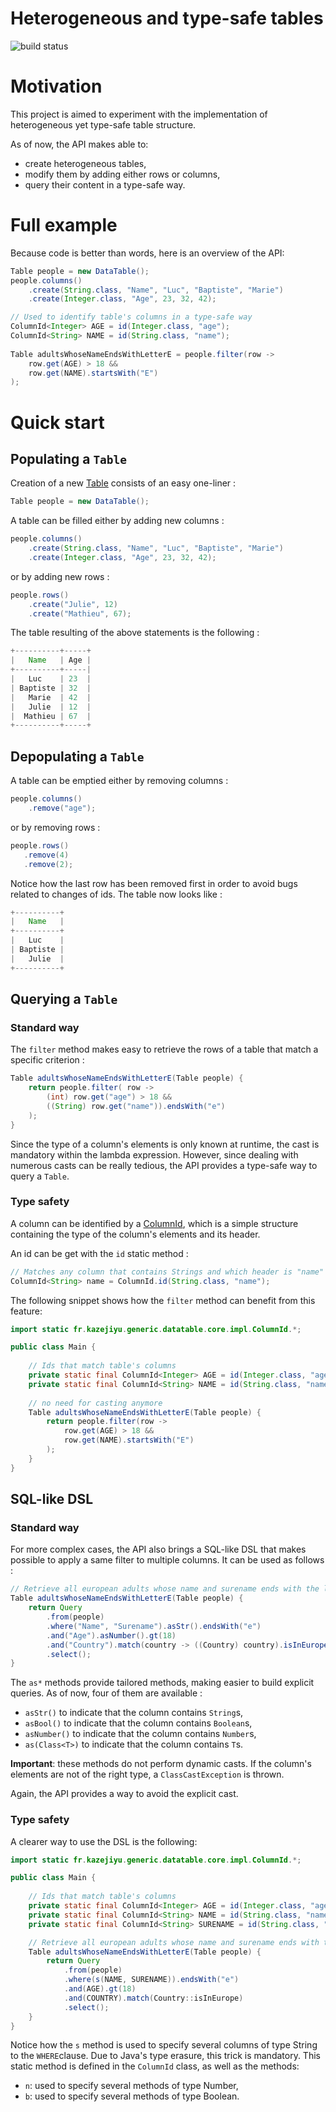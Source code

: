 # Heterogeneous and type-safe tables

![build status](https://travis-ci.org/KazeJiyu/datatable.svg?branch=master)

# Motivation
This project is aimed to experiment with the implementation of heterogeneous yet type-safe table structure.

As of now, the API makes able to:

- create heterogeneous tables,
- modify them by adding either rows or columns,
- query their content in a type-safe way. 

# Full example

Because code is better than words, here is an overview of the API:

```java
Table people = new DataTable();
people.columns()
    .create(String.class, "Name", "Luc", "Baptiste", "Marie")
    .create(Integer.class, "Age", 23, 32, 42);

// Used to identify table's columns in a type-safe way    
ColumnId<Integer> AGE = id(Integer.class, "age");
ColumnId<String> NAME = id(String.class, "name");
	
Table adultsWhoseNameEndsWithLetterE = people.filter(row ->
    row.get(AGE) > 18 &&
    row.get(NAME).startsWith("E")
);
```

# Quick start

## Populating a `Table`

Creation of a new [Table](https://github.com/KazeJiyu/datatable/blob/master/src/main/java/fr/kazejiyu/generic/datatable/core/Table.java) consists of an easy one-liner : 

```java
Table people = new DataTable();
```

A table can be filled either by adding new columns :

```java
people.columns()
    .create(String.class, "Name", "Luc", "Baptiste", "Marie")
    .create(Integer.class, "Age", 23, 32, 42);
```

or by adding new rows : 

```java
people.rows()
    .create("Julie", 12)
    .create("Mathieu", 67);
```
   
The table resulting of the above statements is the following :

```java
+----------+-----+
|   Name   | Age |
+----------+-----|
|   Luc    | 23  |
| Baptiste | 32  |
|   Marie  | 42  |
|   Julie  | 12  |
|  Mathieu | 67  |
+----------+-----+
```

## Depopulating a `Table`

A table can be emptied either by removing columns :

```java
people.columns()
    .remove("age");
```

or by removing rows :

```java
people.rows()
   .remove(4)
   .remove(2);
```

Notice how the last row has been removed first in order to avoid bugs related to changes of ids. The table now looks like :

```java
+----------+
|   Name   |
+----------+
|   Luc    |
| Baptiste |
|   Julie  |
+----------+
```

## Querying a `Table`

### Standard way

The `filter` method makes easy to retrieve the rows of a table that match a specific criterion :

```java
Table adultsWhoseNameEndsWithLetterE(Table people) {
    return people.filter( row ->
        (int) row.get("age") > 18 &&
        ((String) row.get("name")).endsWith("e")
    );
}
```

Since the type of a column's elements is only known at runtime, the cast is mandatory within the lambda expression. However, since dealing with numerous casts can be really tedious, the API provides a type-safe way to query a `Table`. 

### Type safety

A column can be identified by a [ColumnId](https://github.com/KazeJiyu/datatable/blob/master/src/main/java/fr/kazejiyu/generic/datatable/core/impl/ColumnIterator.java), which is a simple structure containing the type of the column's elements and its header.

An id can be get with the `id` static method :
```java
// Matches any column that contains Strings and which header is "name"
ColumnId<String> name = ColumnId.id(String.class, "name");
```

The following snippet shows how the `filter` method can benefit from this feature:

```java
import static fr.kazejiyu.generic.datatable.core.impl.ColumnId.*;

public class Main {
	
    // Ids that match table's columns
    private static final ColumnId<Integer> AGE = id(Integer.class, "age");
    private static final ColumnId<String> NAME = id(String.class, "name");
    
    // no need for casting anymore
    Table adultsWhoseNameEndsWithLetterE(Table people) {
        return people.filter(row ->
            row.get(AGE) > 18 &&
            row.get(NAME).startsWith("E")
        );
    }
}
```

## SQL-like DSL

### Standard way

For more complex cases, the API also brings a SQL-like DSL that makes possible to apply a same filter to multiple columns. It can be used as follows :

```java
// Retrieve all european adults whose name and surename ends with the letter "e"
Table adultsWhoseNameEndsWithLetterE(Table people) {
    return Query
        .from(people)
        .where("Name", "Surename").asStr().endsWith("e")
        .and("Age").asNumber().gt(18)
        .and("Country").match(country -> ((Country) country).isInEurope())
        .select();
}
```

The `as*` methods provide tailored methods, making easier to build explicit queries. As of now, four of them are available :

- `asStr()` to indicate that the column contains `String`s,
- `asBool()` to indicate that the column contains `Boolean`s,
- `asNumber()` to indicate that the column contains `Number`s,
- `as(Class<T>)` to indicate that the column contains `T`s.

__Important__: these methods do not perform dynamic casts. If the column's elements are not of the right type, a `ClassCastException` is thrown.

Again, the API provides a way to avoid the explicit cast.

### Type safety

A clearer way to use the DSL is the following:

```java
import static fr.kazejiyu.generic.datatable.core.impl.ColumnId.*;

public class Main {
	
    // Ids that match table's columns
    private static final ColumnId<Integer> AGE = id(Integer.class, "age");
    private static final ColumnId<String> NAME = id(String.class, "name");
    private static final ColumnId<String> SURENAME = id(String.class, "surename");

    // Retrieve all european adults whose name and surename ends with the letter "e"
    Table adultsWhoseNameEndsWithLetterE(Table people) {
        return Query
            .from(people)
            .where(s(NAME, SURENAME)).endsWith("e")
            .and(AGE).gt(18)
            .and(COUNTRY).match(Country::isInEurope)
            .select();
    }
}
```

Notice how the `s` method is used to specify several columns of type String to the `WHERE`clause. Due to Java's type erasure, this trick is mandatory. This static method is defined in the `ColumnId` class, as well as the methods:

- `n`: used to specify several methods of type Number,
- `b`: used to specify several methods of type Boolean.